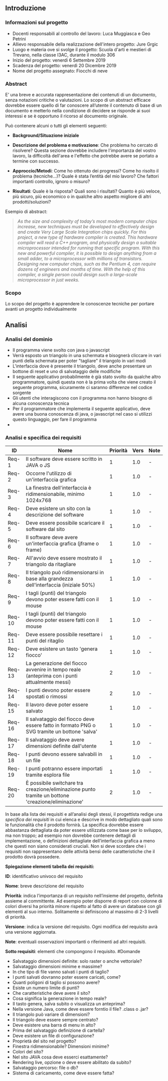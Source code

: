 ## Introduzione

### Informazioni sul progetto

 - Docenti responsabili al controllo del lavoro: Luca Muggiasca e Geo Petrini
 - Allievo responsabile della realizzazione dell'intero progetto: Jure Grgic
 - Luogo e materia ove si svolge il progetto: Scuola d'arti e mestieri di Trevano, nella classe I3AC, durante il modulo 306
 - Inizio del progetto: venerdì 6 Settembre 2019
 - Scadenza del progetto: venerdì 20 Dicembre 2019
 - Nome del progetto assegnato: Fiocchi di neve
      
### Abstract

  E’ una breve e accurata rappresentazione dei contenuti di un documento,
  senza notazioni critiche o valutazioni. Lo scopo di un abstract efficace
  dovrebbe essere quello di far conoscere all’utente il contenuto di base
  di un documento e metterlo nella condizione di decidere se risponde ai
  suoi interessi e se è opportuno il ricorso al documento originale.

  Può contenere alcuni o tutti gli elementi seguenti:

  -   **Background/Situazione iniziale**

  -   **Descrizione del problema e motivazione**: Che problema ho cercato
      di risolvere? Questa sezione dovrebbe includere l'importanza del
      vostro lavoro, la difficoltà dell'area e l'effetto che potrebbe
      avere se portato a termine con successo.

  -   **Approccio/Metodi**: Come ho ottenuto dei progressi? Come ho
      risolto il problema (tecniche…)? Quale è stata l’entità del mio
      lavoro? Che fattori importanti controllo, ignoro o misuro?

  -   **Risultati**: Quale è la risposta? Quali sono i risultati? Quanto è
      più veloce, più sicuro, più economico o in qualche altro aspetto
      migliore di altri prodotti/soluzioni?

  Esempio di abstract:

  > *As the size and complexity of today’s most modern computer chips
  > increase, new techniques must be developed to effectively design and
  > create Very Large Scale Integration chips quickly. For this project, a
  > new type of hardware compiler is created. This hardware compiler will
  > read a C++ program, and physically design a suitable microprocessor
  > intended for running that specific program. With this new and powerful
  > compiler, it is possible to design anything from a small adder, to a
  > microprocessor with millions of transistors. Designing new computer
  > chips, such as the Pentium 4, can require dozens of engineers and
  > months of time. With the help of this compiler, a single person could
  > design such a large-scale microprocessor in just weeks.*      
      
### Scopo

  Lo scopo del progetto è apprendere le conoscenze tecniche per portare avanti un progetto individualmente

## Analisi

### Analisi del dominio
  
  - Il programma viene svolto con java o javascript
  - Verrà esposto un triangolo in una schermata e bisognerà cliccare in vari punti della schermata per poter "tagliare" il                   triangolo in vari modi
  - L'interfaccia dove è presente il triangolo, deve anche presentare un bottone di reset e uno di salvataggio delle modifiche
  - Il seguente applicativo probabilmente è già stato svolto da qualche altro programmatore, quindi questa non è la prima volta che         viene creato il seguente programma, sicuramente ci saranno differenze nel codice sorgente
  - Gli utenti che interagiscono con il programma non hanno bisogno di alcuna conoscenza tecnica
  - Per il programmatore che implementa il seguente applicativo, deve avere una buona conoscenza di java, o javascript nel caso si           utilizzi questo linguaggio, per fare il programma
  - 
  
### Analisi e specifica dei requisiti

  |**ID**	|**Nome**			|**Priorità**|**Vers**|**Note**  |
  |----|------------|--------|----|------|
  |Req-1 |Il software deve essere scritto in JAVA o JS|1|1.0|-|
  |Req-2|Occorre l'utilizzo di un'interfaccia grafica|1|1.0|-|
  |Req-3|La finestra dell'interfaccia è ridimensionabile, minimo 1024x768|1|1.0|-|
  |Req-4|Deve esistere un sito con la descrizione del software|1|1.0|-|
  |Req-5|Deve essere possibile scaricare il software dal sito|1|1.0|-|
  |Req-6|Il software deve avere un'interfaccia grafica (jframe o frame)|1|1.0|-|
  |Req-7|All'avvio deve essere mostrato il triangolo da ritagliare|1|1.0|-|
  |Req-8|Il triangolo può ridimensionarsi in base alla grandezza dell'interfaccia (iniziale 50%)|1|1.0|-|
  |Req-9|I tagli (punti) del triangolo devono poter essere fatti con il mouse|1|1.0|-|
  |Req-10|I tagli (punti) del triangolo devono poter essere fatti con il mouse|1|1.0|-|
  |Req-11|Deve essere possibile resettare i punti del ritaglio|1|1.0|-|
  |Req-12|Deve esistere un tasto 'genera fiocco'|1|1.0|-|
  |Req-13|La generazione del fiocco avvenire in tempo reale (anteprima con i punti attualmente messi)|2|1.0|-|
  |Req-14|I punti devono poter essere spostati o rimossi |2|1.0|-|
  |Req-15|Il lavoro deve poter essere salvato|1|1.0|-|
  |Req-16|Il salvataggio del fiocco deve essere fatto in formato PNG o SVG tramite un bottone 'salva'|1|1.0|-|
  |Req-17|Il salvataggio deve avere dimensioni definite dall'utente|1|1.0|-|
  |Req-18|I punti devono essere salvabili in un file|1|1.0|-|
  |Req-19|I punti potranno essere importati tramite esplora file|1|1.0|-|
  |Req-20|È possibile switchare tra creazione/eliminazione punto tramite un bottone 'creazione/eliminazione'|2|1.0|-|

  In base alla lista dei requisiti e all’analisi degli stessi, il
  progettista redige una *specifica dei requisiti* in cui elenca e
  descrive in modo dettagliato quali sono le funzionalità che il prodotto
  fornirà. La specifica dovrebbe essere abbastanza dettagliata da poter
  essere utilizzata come base per lo sviluppo, ma non troppo; ad esempio
  non dovrebbe contenere dettagli di implementazione, o definizioni
  dettagliate dell’interfaccia grafica a meno che questi non siano
  considerati cruciali. Non si deve scordare che i requisiti non
  rappresentano delle attività bensì delle caratteristiche che il prodotto
  dovrà possedere.

**Spiegazione elementi tabella dei requisiti:**

**ID**: identificativo univoco del requisito

**Nome**: breve descrizione del requisito

**Priorità**: indica l’importanza di un requisito nell’insieme del
progetto, definita assieme al committente. Ad esempio poter disporre di
report con colonne di colori diversi ha priorità minore rispetto al
fatto di avere un database con gli elementi al suo interno. Solitamente
si definiscono al massimo di 2-3 livelli di priorità.

**Versione**: indica la versione del requisito. Ogni modifica del
requisito avrà una versione aggiornata.

**Note**: eventuali osservazioni importanti o riferimenti ad altri
requisiti.

**Sotto requisiti**: elementi che compongono il requisito.
#Domande
 - Salvataggio dimensioni definite: solo raster o anche vettoriale?
 - Salvataggio dimensioni minime e massime?
 - In che tipo di file vanno salvati i punti di taglio?
 - I punti salvati dovranno poter essere caricati, come?
 - Quanti poligoni di taglio si possono avere?
 - Esiste un numero limite di punti?
 - Che caratteristiche deve avere il sito?
 - Cosa significa la generazione in tempo reale?
 - Il tasto genera, salva subito o visualizza un anteprima?
 - Nella versione Java, come deve essere forntio il file? .class o .jar?
 - Il triangolo può variare di dimensioni?
 - Il triangolo deve essere sempre centrato?
 - Deve esistere una barra di menu in alto?
 - Prima del salvataggio definizione di cartella?
 - Deve esistere un file di configurazione?
 - Proprietà del sito nel progetto?
 - Finestra ridimensionabile? Dimensioni minime?
 - Colori del sito?
 - Nel sito JAVA cosa deve esserci esattamente?
 - Rendering live, opzione o deve essere abilitato da subito?
 - Salvataggio percorso: file o db?
 - Sistema di caricamento, come deve essere fatta?
